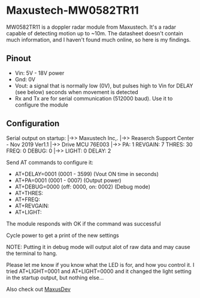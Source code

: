 # Maxustech-MW0582TR11

MW0582TR11 is a doppler radar module from Maxustech.
It's a radar capable of detecting motion up to ~10m. The datasheet doesn't contain much information, and I haven't found much online, so here is my findings.
## Pinout
- Vin: 5V - 18V power
- Gnd: 0V
- Vout: a signal that is normally low (0V), but pulses high to Vin for DELAY (see below) seconds when movement is detected
- Rx and Tx are for serial communication (512000 baud). Use it to configure the module

## Configuration

Serial output on startup:
|->> Maxustech Inc,.
|->> Reaserch Support Center - Nov 2019  Ver1.1
|->> Drive MCU 76E003
|->> PA: 1  REVGAIN: 7  THRES: 30  FREQ: 0  DEBUG: 0 
|->> LIGHT:  0  DELAY:  2

Send AT commands to configure it:
- AT+DELAY=0001 (0001 - 3599) (Vout ON time in seconds)
- AT+PA=0001 (0001 - 0007) (Output power)
- AT+DEBUG=0000 (off: 0000, on: 0002) (Debug mode)
- AT+THRES:
- AT+FREQ:
- AT+REVGAIN:
- AT+LIGHT:

The module responds with OK if the command was successful

Cycle power to get a print of the new settings

NOTE: Putting it in debug mode will output alot of raw data and may cause the terminal to hang.

Please let me know if you know what the LED is for, and how you control it. I tried AT+LIGHT=0001 and AT+LIGHT=0000 and it changed the light setting in the startup output, but nothing else...

Also check out [MaxusDev](https://github.com/MaxusDev/MWTool)
